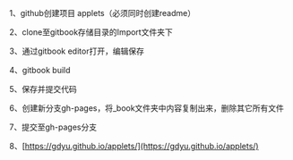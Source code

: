 1、github创建项目 applets（必须同时创建readme）

2、clone至gitbook存储目录的Import文件夹下

3、通过gitbook editor打开，编辑保存

4、gitbook build

5、保存并提交代码

6、创建新分支gh-pages，将\_book文件夹中内容复制出来，删除其它所有文件

7、提交至gh-pages分支

8、[https://gdyu.github.io/applets/](https://gdyu.github.io/applets/)



